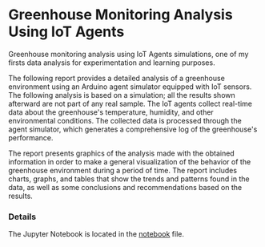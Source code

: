 # **Greenhouse Monitoring Analysis Using IoT Agents**
Greenhouse monitoring analysis using IoT Agents simulations, one of my firsts data analysis for experimentation and learning purposes.

The following report provides a detailed analysis of a greenhouse environment using an Arduino agent simulator equipped with IoT sensors. The following analysis is based on a simulation; all the results shown afterward are not part of any real sample. The IoT agents collect real-time data about the greenhouse's temperature, humidity, and other environmental conditions. The collected data is processed through the agent simulator, which generates a comprehensive log of the greenhouse's performance.

The report presents graphics of the analysis made with the obtained information in order to make a general visualization of the behavior of the greenhouse environment during a period of time. The report includes charts, graphs, and tables that show the trends and patterns found in the data, as well as some conclusions and recommendations based on the results. 

### Details
The Jupyter Notebook is located in the [notebook](./notebook) file.
